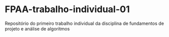 # FPAA-trabalho-individual-01
Repositório do primeiro trabalho individual da disciplina de fundamentos de projeto e análise de algoritmos
